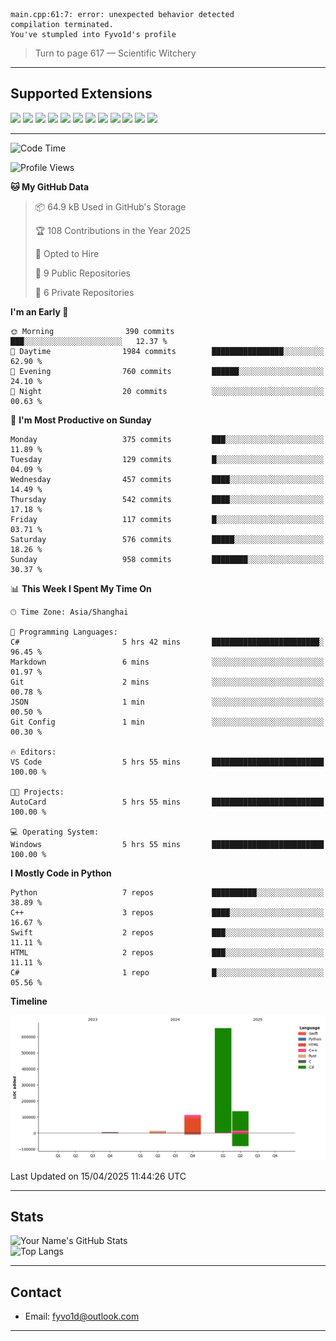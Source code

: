 ```
main.cpp:61:7: error: unexpected behavior detected
compilation terminated.
You've stumpled into Fyvo1d's profile
```

> Turn to page 617 — Scientific Witchery

---

## Supported Extensions

<p align="left">
  <img src="https://cdn.jsdelivr.net/gh/devicons/devicon/icons/cplusplus/cplusplus-original.svg" height="40" />
  <img src="https://cdn.jsdelivr.net/gh/devicons/devicon/icons/csharp/csharp-original.svg" height="40" />
  <img src="https://cdn.jsdelivr.net/gh/devicons/devicon/icons/python/python-original.svg" height="40" />
  <img src="https://cdn.jsdelivr.net/gh/devicons/devicon/icons/swift/swift-original.svg" height="40" />
  <img src="https://cdn.jsdelivr.net/gh/devicons/devicon/icons/git/git-original.svg" height="40" />
  <img src="https://cdn.jsdelivr.net/gh/devicons/devicon/icons/vscode/vscode-original.svg" height="40" />
  <img src="https://www.vulkan.org/user/themes/vulkan/images/logo/vulkan-logo.svg" height="40" />
  <img src="https://cdn.jsdelivr.net/gh/devicons/devicon/icons/opengl/opengl-original.svg" height="40" />
  <img src="https://cdn.jsdelivr.net/gh/devicons/devicon/icons/pytorch/pytorch-original.svg" height="40" />
  <img src="https://cdn.jsdelivr.net/gh/devicons/devicon/icons/unity/unity-original.svg" height="40" />
  <img src="https://cdn.jsdelivr.net/gh/devicons/devicon/icons/unrealengine/unrealengine-original.svg" height="40" />
  <img src="https://cdn.jsdelivr.net/gh/devicons/devicon/icons/cmake/cmake-original.svg" height="40" />
</p>


---

<!--START_SECTION:waka-->
![Code Time](http://img.shields.io/badge/Code%20Time-7%20hrs%2026%20mins-blue)

![Profile Views](http://img.shields.io/badge/Profile%20Views-75-blue)

**🐱 My GitHub Data** 

> 📦 64.9 kB Used in GitHub's Storage 
 > 
> 🏆 108 Contributions in the Year 2025
 > 
> 💼 Opted to Hire
 > 
> 📜 9 Public Repositories 
 > 
> 🔑 6 Private Repositories 
 > 
**I'm an Early 🐤** 

```text
🌞 Morning                390 commits         ███░░░░░░░░░░░░░░░░░░░░░░   12.37 % 
🌆 Daytime                1984 commits        ████████████████░░░░░░░░░   62.90 % 
🌃 Evening                760 commits         ██████░░░░░░░░░░░░░░░░░░░   24.10 % 
🌙 Night                  20 commits          ░░░░░░░░░░░░░░░░░░░░░░░░░   00.63 % 
```
📅 **I'm Most Productive on Sunday** 

```text
Monday                   375 commits         ███░░░░░░░░░░░░░░░░░░░░░░   11.89 % 
Tuesday                  129 commits         █░░░░░░░░░░░░░░░░░░░░░░░░   04.09 % 
Wednesday                457 commits         ████░░░░░░░░░░░░░░░░░░░░░   14.49 % 
Thursday                 542 commits         ████░░░░░░░░░░░░░░░░░░░░░   17.18 % 
Friday                   117 commits         █░░░░░░░░░░░░░░░░░░░░░░░░   03.71 % 
Saturday                 576 commits         █████░░░░░░░░░░░░░░░░░░░░   18.26 % 
Sunday                   958 commits         ████████░░░░░░░░░░░░░░░░░   30.37 % 
```


📊 **This Week I Spent My Time On** 

```text
🕑︎ Time Zone: Asia/Shanghai

💬 Programming Languages: 
C#                       5 hrs 42 mins       ████████████████████████░   96.45 % 
Markdown                 6 mins              ░░░░░░░░░░░░░░░░░░░░░░░░░   01.97 % 
Git                      2 mins              ░░░░░░░░░░░░░░░░░░░░░░░░░   00.78 % 
JSON                     1 min               ░░░░░░░░░░░░░░░░░░░░░░░░░   00.50 % 
Git Config               1 min               ░░░░░░░░░░░░░░░░░░░░░░░░░   00.30 % 

🔥 Editors: 
VS Code                  5 hrs 55 mins       █████████████████████████   100.00 % 

🐱‍💻 Projects: 
AutoCard                 5 hrs 55 mins       █████████████████████████   100.00 % 

💻 Operating System: 
Windows                  5 hrs 55 mins       █████████████████████████   100.00 % 
```

**I Mostly Code in Python** 

```text
Python                   7 repos             ██████████░░░░░░░░░░░░░░░   38.89 % 
C++                      3 repos             ████░░░░░░░░░░░░░░░░░░░░░   16.67 % 
Swift                    2 repos             ███░░░░░░░░░░░░░░░░░░░░░░   11.11 % 
HTML                     2 repos             ███░░░░░░░░░░░░░░░░░░░░░░   11.11 % 
C#                       1 repo              █░░░░░░░░░░░░░░░░░░░░░░░░   05.56 % 
```



**Timeline**

![Lines of Code chart](https://raw.githubusercontent.com/FyVoid/FyVoid/main/assets/bar_graph.png)


 Last Updated on 15/04/2025 11:44:26 UTC
<!--END_SECTION:waka-->

---

## Stats

![Your Name's GitHub Stats](https://github-readme-stats.vercel.app/api?username=fyvoid&show_icons=true&theme=tokyonight)  
![Top Langs](https://github-readme-stats.vercel.app/api/top-langs/?username=fyvoid&layout=compact&theme=tokyonight)

---

## Contact

- Email: [fyvo1d@outlook.com](fyvo1d@outlook.com)  

---
